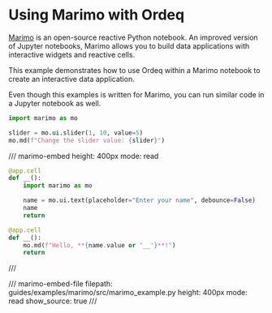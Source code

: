 # Using Marimo with Ordeq

[Marimo](https://docs.marimo.io/) is an open-source reactive Python notebook. An improved version of Jupyter notebooks, Marimo allows you to build data applications with interactive widgets and reactive cells.

This example demonstrates how to use Ordeq within a Marimo notebook to create an interactive data application.

Even though this examples is written for Marimo, you can run similar code in a Jupyter notebook as well.

```python {marimo display_code=true display_output=true is_reactive=false}
import marimo as mo

slider = mo.ui.slider(1, 10, value=5)
mo.md(f"Change the slider value: {slider}")
```


/// marimo-embed
    height: 400px
    mode: read

```python
@app.cell
def __():
    import marimo as mo

    name = mo.ui.text(placeholder="Enter your name", debounce=False)
    name
    return

@app.cell
def __():
    mo.md(f"Hello, **{name.value or '__'}**!")
    return
```
///



/// marimo-embed-file
    filepath: guides/examples/marimo/src/marimo_example.py
    height: 400px
    mode: read
    show_source: true
///
